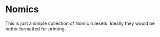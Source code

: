 # Nomics

This is just a simple collection of Nomic rulesets.  Ideally they would be better formatted for printing.

